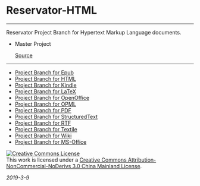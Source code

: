 

# Reservator-HTML

------

Reservator Project Branch for Hypertext Markup Language documents.



- Master Project

  [Source](https://github.com/tanpero/Reservator)

------

- [Project Branch for Epub](https://github.com/tanpero/Reservator-Epub)
- [Project Branch for HTML](https://github.com/tanpero/Reservator-HTML)
- [Project Branch for Kindle](https://github.com/tanpero/Reservator-Kindle)
- [Project Branch for LaTeX](https://github.com/tanpero/Reservator-LaTeX)
- [Project Branch for OpenOffice](https://github.com/tanpero/Reservator-OpenOffice)
- [Project Branch for OPML](https://github.com/tanpero/Reservator-OPML)
- [Project Branch for PDF](https://github.com/tanpero/Reservator-PDF)
- [Project Branch for StructuredText](https://github.com/tanpero/Reservator-reStructuredText)
- [Project Branch for RTF](https://github.com/tanpero/Reservator-RTF)
- [Project Branch for Textile](https://github.com/tanpero/Reservator-Textile)
- [Project Branch for Wiki](https://github.com/tanpero/Reservator-Wiki)
- [Project Branch for MS-Office](https://github.com/tanpero/Reservator-Word)



<a rel="license" href="http://creativecommons.org/licenses/by-nc-nd/3.0/cn/"><img alt="Creative Commons License" style="border-width:0" src="https://i.creativecommons.org/l/by-nc-nd/3.0/cn/88x31.png" /></a><br />This work is licensed under a <a rel="license" href="http://creativecommons.org/licenses/by-nc-nd/3.0/cn/">Creative Commons Attribution-NonCommercial-NoDerivs 3.0 China Mainland License</a>.



*2019-3-9*
